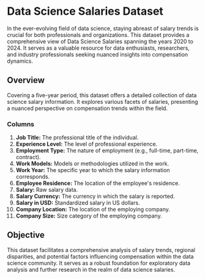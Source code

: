 # Data Science Salaries Dataset

In the ever-evolving field of data science, staying abreast of salary trends is crucial for both professionals and organizations. This dataset provides a comprehensive view of Data Science Salaries spanning the years 2020 to 2024. It serves as a valuable resource for data enthusiasts, researchers, and industry professionals seeking nuanced insights into compensation dynamics.

## Overview

Covering a five-year period, this dataset offers a detailed collection of data science salary information. It explores various facets of salaries, presenting a nuanced perspective on compensation trends within the field.

### Columns

1. **Job Title:** The professional title of the individual.
2. **Experience Level:** The level of professional experience.
3. **Employment Type:** The nature of employment (e.g., full-time, part-time, contract).
4. **Work Models:** Models or methodologies utilized in the work.
5. **Work Year:** The specific year to which the salary information corresponds.
6. **Employee Residence:** The location of the employee's residence.
7. **Salary:** Raw salary data.
8. **Salary Currency:** The currency in which the salary is reported.
9. **Salary in USD:** Standardized salary in US dollars.
10. **Company Location:** The location of the employing company.
11. **Company Size:** Size category of the employing company.

## Objective

This dataset facilitates a comprehensive analysis of salary trends, regional disparities, and potential factors influencing compensation within the data science community. It serves as a robust foundation for exploratory data analysis and further research in the realm of data science salaries.


